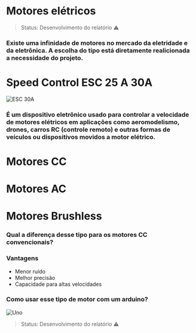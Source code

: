 # Motores elétricos
> Status: Desenvolvimento do relatório ⚠️
### Existe uma infinidade de motores no mercado da eletridade e da eletrônica. A escolha do tipo está diretamente realicionada a necessidade do projeto.
# Speed Control ESC 25 A 30A
![ESC 30A](https://github.com/Gustavo-Guilherme-Wanderley/MotorBrushless/assets/132305741/19542791-15f0-4bb4-b663-839dae5f46e4)
### É um dispositivo eletrônico usado para controlar a velocidade de motores elétricos em aplicações como aeromodelismo, drones, carros RC (controle remoto) e outras formas de veículos ou dispositivos movidos a motor elétrico.
# Motores CC

# Motores AC

# Motores Brushless

### Qual a diferença desse tipo para os motores CC convencionais?

### Vantagens

+ Menor ruído
+ Melhor precisão
+ Capacidade para altas velocidades

### Como usar esse tipo de motor com um arduino?

![Uno](https://github.com/Gustavo-Guilherme-Wanderley/MotorBrushless/assets/77367556/8c2e90bb-4a35-4c05-84dd-093604007c7f)

> Status: Desenvolvimento do relatório ⚠️
